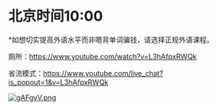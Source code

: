 # 北京时间10:00

*如想切实提高外语水平而非嗯背单词骗钱，请选择正规外语课程。

厕所：https://www.youtube.com/watch?v=L3hAfpxRWQk

省流模式：https://www.youtube.com/live_chat?is_popout=1&v=L3hAfpxRWQk

[![gAFgyV.png](https://z3.ax1x.com/2021/04/30/gAFgyV.png)](https://imgtu.com/i/gAFgyV)